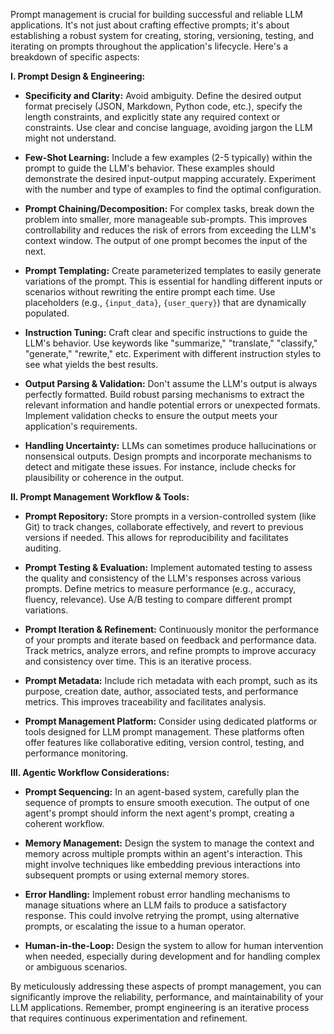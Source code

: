 Prompt management is crucial for building successful and reliable LLM applications. It's not just about crafting effective prompts; it's about establishing a robust system for creating, storing, versioning, testing, and iterating on prompts throughout the application's lifecycle. Here's a breakdown of specific aspects:

**I. Prompt Design & Engineering:**

* **Specificity and Clarity:** Avoid ambiguity. Define the desired output format precisely (JSON, Markdown, Python code, etc.), specify the length constraints, and explicitly state any required context or constraints. Use clear and concise language, avoiding jargon the LLM might not understand.

* **Few-Shot Learning:** Include a few examples (2-5 typically) within the prompt to guide the LLM's behavior. These examples should demonstrate the desired input-output mapping accurately. Experiment with the number and type of examples to find the optimal configuration.

* **Prompt Chaining/Decomposition:** For complex tasks, break down the problem into smaller, more manageable sub-prompts. This improves controllability and reduces the risk of errors from exceeding the LLM's context window. The output of one prompt becomes the input of the next.

* **Prompt Templating:** Create parameterized templates to easily generate variations of the prompt. This is essential for handling different inputs or scenarios without rewriting the entire prompt each time. Use placeholders (e.g., `{input_data}`, `{user_query}`) that are dynamically populated.

* **Instruction Tuning:** Craft clear and specific instructions to guide the LLM's behavior. Use keywords like "summarize," "translate," "classify," "generate," "rewrite," etc. Experiment with different instruction styles to see what yields the best results.

* **Output Parsing & Validation:** Don't assume the LLM's output is always perfectly formatted. Build robust parsing mechanisms to extract the relevant information and handle potential errors or unexpected formats. Implement validation checks to ensure the output meets your application's requirements.

* **Handling Uncertainty:** LLMs can sometimes produce hallucinations or nonsensical outputs. Design prompts and incorporate mechanisms to detect and mitigate these issues. For instance, include checks for plausibility or coherence in the output.


**II. Prompt Management Workflow & Tools:**

* **Prompt Repository:** Store prompts in a version-controlled system (like Git) to track changes, collaborate effectively, and revert to previous versions if needed. This allows for reproducibility and facilitates auditing.

* **Prompt Testing & Evaluation:** Implement automated testing to assess the quality and consistency of the LLM's responses across various prompts. Define metrics to measure performance (e.g., accuracy, fluency, relevance). Use A/B testing to compare different prompt variations.

* **Prompt Iteration & Refinement:** Continuously monitor the performance of your prompts and iterate based on feedback and performance data. Track metrics, analyze errors, and refine prompts to improve accuracy and consistency over time. This is an iterative process.

* **Prompt Metadata:** Include rich metadata with each prompt, such as its purpose, creation date, author, associated tests, and performance metrics. This improves traceability and facilitates analysis.

* **Prompt Management Platform:** Consider using dedicated platforms or tools designed for LLM prompt management. These platforms often offer features like collaborative editing, version control, testing, and performance monitoring.


**III. Agentic Workflow Considerations:**

* **Prompt Sequencing:** In an agent-based system, carefully plan the sequence of prompts to ensure smooth execution. The output of one agent's prompt should inform the next agent's prompt, creating a coherent workflow.

* **Memory Management:** Design the system to manage the context and memory across multiple prompts within an agent's interaction. This might involve techniques like embedding previous interactions into subsequent prompts or using external memory stores.

* **Error Handling:** Implement robust error handling mechanisms to manage situations where an LLM fails to produce a satisfactory response. This could involve retrying the prompt, using alternative prompts, or escalating the issue to a human operator.

* **Human-in-the-Loop:** Design the system to allow for human intervention when needed, especially during development and for handling complex or ambiguous scenarios.


By meticulously addressing these aspects of prompt management, you can significantly improve the reliability, performance, and maintainability of your LLM applications. Remember, prompt engineering is an iterative process that requires continuous experimentation and refinement.
